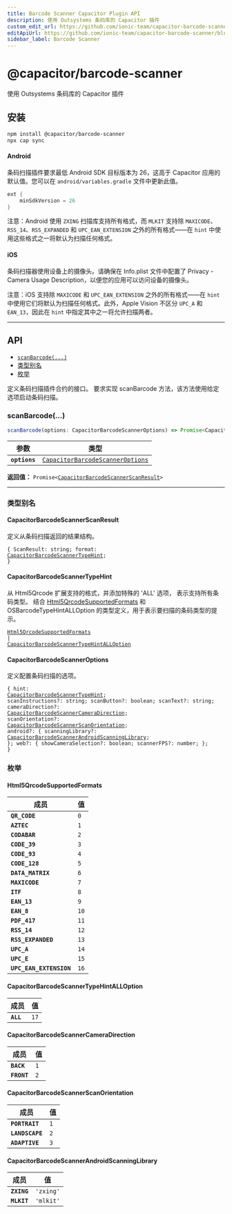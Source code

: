 ```yaml
---
title: Barcode Scanner Capacitor Plugin API
description: 使用 Outsystems 条码库的 Capacitor 插件
custom_edit_url: https://github.com/ionic-team/capacitor-barcode-scanner/blob/main/plugin/README.md
editApiUrl: https://github.com/ionic-team/capacitor-barcode-scanner/blob/main/plugin/src/definitions.ts
sidebar_label: Barcode Scanner
---
```


# @capacitor/barcode-scanner

使用 Outsystems 条码库的 Capacitor 插件

## 安装

```bash
npm install @capacitor/barcode-scanner
npx cap sync
```

#### Android

条码扫描插件要求最低 Android SDK 目标版本为 26，这高于 Capacitor 应用的默认值。您可以在 `android/variables.gradle` 文件中更新此值。

```gradle
ext {
    minSdkVersion = 26
}
```

注意：Android 使用 `ZXING` 扫描库支持所有格式，而 `MLKIT` 支持除 `MAXICODE`、`RSS_14`、`RSS_EXPANDED` 和 `UPC_EAN_EXTENSION` 之外的所有格式——在 `hint` 中使用这些格式之一将默认为扫描任何格式。

#### iOS

条码扫描器使用设备上的摄像头。请确保在 Info.plist 文件中配置了 Privacy - Camera Usage Description，以便您的应用可以访问设备的摄像头。

注意：iOS 支持除 `MAXICODE` 和 `UPC_EAN_EXTENSION` 之外的所有格式——在 `hint` 中使用它们将默认为扫描任何格式。此外，Apple Vision 不区分 `UPC_A` 和 `EAN_13`，因此在 `hint` 中指定其中之一将允许扫描两者。

---

## API

<docgen-index>

* [`scanBarcode(...)`](#scanbarcode)
* [类型别名](#类型别名)
* [枚举](#枚举)

</docgen-index>

<docgen-api>
<!--Update the source file JSDoc comments and rerun docgen to update the docs below-->

定义条码扫描插件合约的接口。
要求实现 scanBarcode 方法，该方法使用给定选项启动条码扫描。

### scanBarcode(...)

```typescript
scanBarcode(options: CapacitorBarcodeScannerOptions) => Promise<CapacitorBarcodeScannerScanResult>
```

| 参数          | 类型                                                                                      |
| ------------- | ----------------------------------------------------------------------------------------- |
| **`options`** | <code><a href="#capacitorbarcodescanneroptions">CapacitorBarcodeScannerOptions</a></code> |

**返回值：** <code>Promise&lt;<a href="#capacitorbarcodescannerscanresult">CapacitorBarcodeScannerScanResult</a>&gt;</code>

--------------------


### 类型别名


#### CapacitorBarcodeScannerScanResult

定义从条码扫描返回的结果结构。

<code>{ ScanResult: string; format: <a href="#capacitorbarcodescannertypehint">CapacitorBarcodeScannerTypeHint</a>; }</code>


#### CapacitorBarcodeScannerTypeHint

从 Html5Qrcode 扩展支持的格式，并添加特殊的 'ALL' 选项，
表示支持所有条码类型。
结合 <a href="#html5qrcodesupportedformats">Html5QrcodeSupportedFormats</a> 和 OSBarcodeTypeHintALLOption
的类型定义，用于表示要扫描的条码类型的提示。

<code><a href="#html5qrcodesupportedformats">Html5QrcodeSupportedFormats</a> | <a href="#capacitorbarcodescannertypehintalloption">CapacitorBarcodeScannerTypeHintALLOption</a></code>


#### CapacitorBarcodeScannerOptions

定义配置条码扫描的选项。

<code>{ hint: <a href="#capacitorbarcodescannertypehint">CapacitorBarcodeScannerTypeHint</a>; scanInstructions?: string; scanButton?: boolean; scanText?: string; cameraDirection?: <a href="#capacitorbarcodescannercameradirection">CapacitorBarcodeScannerCameraDirection</a>; scanOrientation?: <a href="#capacitorbarcodescannerscanorientation">CapacitorBarcodeScannerScanOrientation</a>; android?: { scanningLibrary?: <a href="#capacitorbarcodeScannerandroidscanninglibrary">CapacitorBarcodeScannerAndroidScanningLibrary</a>; }; web?: { showCameraSelection?: boolean; scannerFPS?: number; }; }</code>


### 枚举


#### Html5QrcodeSupportedFormats

| 成员                 | 值              |
| ----------------------- | --------------- |
| **`QR_CODE`**           | <code>0</code>  |
| **`AZTEC`**             | <code>1</code>  |
| **`CODABAR`**           | <code>2</code>  |
| **`CODE_39`**           | <code>3</code>  |
| **`CODE_93`**           | <code>4</code>  |
| **`CODE_128`**          | <code>5</code>  |
| **`DATA_MATRIX`**       | <code>6</code>  |
| **`MAXICODE`**          | <code>7</code>  |
| **`ITF`**               | <code>8</code>  |
| **`EAN_13`**            | <code>9</code>  |
| **`EAN_8`**             | <code>10</code> |
| **`PDF_417`**           | <code>11</code> |
| **`RSS_14`**            | <code>12</code> |
| **`RSS_EXPANDED`**      | <code>13</code> |
| **`UPC_A`**             | <code>14</code> |
| **`UPC_E`**             | <code>15</code> |
| **`UPC_EAN_EXTENSION`** | <code>16</code> |


#### CapacitorBarcodeScannerTypeHintALLOption

| 成员   | 值              |
| --------- | --------------- |
| **`ALL`** | <code>17</code> |


#### CapacitorBarcodeScannerCameraDirection

| 成员     | 值             |
| ----------- | -------------- |
| **`BACK`**  | <code>1</code> |
| **`FRONT`** | <code>2</code> |


#### CapacitorBarcodeScannerScanOrientation

| 成员         | 值             |
| --------------- | -------------- |
| **`PORTRAIT`**  | <code>1</code> |
| **`LANDSCAPE`** | <code>2</code> |
| **`ADAPTIVE`**  | <code>3</code> |


#### CapacitorBarcodeScannerAndroidScanningLibrary

| 成员     | 值                  |
| ----------- | -------------------- |
| **`ZXING`** | <code>'zxing'</code> |
| **`MLKIT`** | <code>'mlkit'</code> |

</docgen-api>